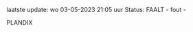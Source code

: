 laatste update: 
wo 03-05-2023 21:05   uur 
Status: FAALT - fout - 
<div class="service R">PLANDIX</div>